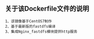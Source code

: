 关于该Dockerfile文件的说明
-------
    1、该镜像基于CentOS7制作
    2、基于最新版的fastdfs编译
    3、集成Nginx_fastdfs模块提供http服务
